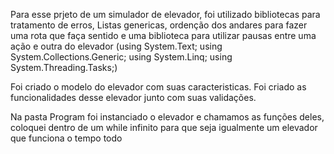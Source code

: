 Para esse prjeto de um simulador de elevador, foi utilizado bibliotecas para tratamento de erros, Listas genericas, 
ordenção dos andares para fazer uma rota que faça sentido e uma biblioteca para utilizar pausas entre uma ação e outra do elevador (using System.Text; using System.Collections.Generic; using System.Linq; using System.Threading.Tasks;)

Foi criado o modelo do elevador com suas caracteristicas.
Foi criado as funcionalidades desse elevador junto com suas validações.

Na pasta Program foi instanciado o elevador e chamamos as funções deles, coloquei dentro de um while infinito para que seja igualmente um elevador que funciona o tempo todo
